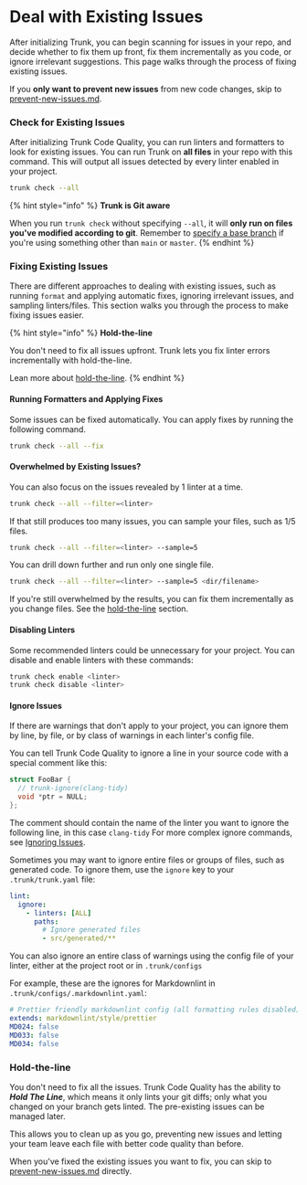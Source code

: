 # Deal with Existing Issues

After initializing Trunk, you can begin scanning for issues in your repo, and decide whether to fix them up front, fix them incrementally as you code, or ignore irrelevant suggestions. This page walks through the process of fixing existing issues.

If you **only want to prevent new issues** from new code changes, skip to [prevent-new-issues.md](prevent-new-issues.md "mention").

### Check for Existing Issues

After initializing Trunk Code Quality, you can run linters and formatters to look for existing issues. You can run Trunk on **all files** in your repo with this command. This will output all issues detected by every linter enabled in your project.

```bash
trunk check --all
```

{% hint style="info" %}
**Trunk is Git aware**

When you run `trunk check` without specifying `--all`, it will **only run on files you've modified according to git**. Remember to [specify a base branch](initialize-trunk.md#initializing-trunk) if you're using something other than `main` or `master`.
{% endhint %}

### Fixing Existing Issues

There are different approaches to dealing with existing issues, such as running `format` and applying automatic fixes, ignoring irrelevant issues, and sampling linters/files. This section walks you through the process to make fixing issues easier.

{% hint style="info" %}
**Hold-the-line**

You don't need to fix all issues upfront. Trunk lets you fix linter errors incrementally with hold-the-line.

Lean more about [hold-the-line](deal-with-existing-issues.md#hold-the-line).
{% endhint %}

#### Running Formatters and Applying Fixes

Some issues can be fixed automatically. You can apply fixes by running the following command.

```bash
trunk check --all --fix
```

#### Overwhelmed by Existing Issues?

You can also focus on the issues revealed by 1 linter at a time.

```bash
trunk check --all --filter=<linter>
```

If that still produces too many issues, you can sample your files, such as 1/5 files.

```bash
trunk check --all --filter=<linter> --sample=5
```

You can drill down further and run only one single file.

```bash
trunk check --all --filter=<linter> --sample=5 <dir/filename>
```

If you're still overwhelmed by the results, you can fix them incrementally as you change files. See the [hold-the-line](deal-with-existing-issues.md#hold-the-line) section.

#### Disabling Linters

Some recommended linters could be unnecessary for your project. You can disable and enable linters with these commands:

```bash
trunk check enable <linter>
trunk check disable <linter>
```

#### Ignore Issues

If there are warnings that don't apply to your project, you can ignore them by line, by file, or by class of warnings in each linter's config file.

You can tell Trunk Code Quality to ignore a line in your source code with a special comment like this:

```cpp
struct FooBar {
  // trunk-ignore(clang-tidy)
  void *ptr = NULL;
};
```

The comment should contain the name of the linter you want to ignore the following line, in this case `clang-tidy` For more complex ignore commands, see [Ignoring Issues](../linters/ignoring-issues-and-files.md).

Sometimes you may want to ignore entire files or groups of files, such as generated code. To ignore them, use the `ignore` key to your `.trunk/trunk.yaml` file:

```yaml
lint:
  ignore:
    - linters: [ALL]
      paths:
        # Ignore generated files
        - src/generated/**
```

You can also ignore an entire class of warnings using the config file of your linter, either at the project root or in `.trunk/configs`

For example, these are the ignores for Markdownlint in `.trunk/configs/.markdownlint.yaml`:

```yaml
# Prettier friendly markdownlint config (all formatting rules disabled)
extends: markdownlint/style/prettier
MD024: false
MD033: false
MD034: false
```

### Hold-the-line

You don't need to fix all the issues. Trunk Code Quality has the ability to _**Hold The Line**_, which means it only lints your git diffs; only what you changed on your branch gets linted. The pre-existing issues can be managed later.

This allows you to clean up as you go, preventing new issues and letting your team leave each file with better code quality than before.

When you've fixed the existing issues you want to fix, you can skip to [prevent-new-issues.md](prevent-new-issues.md "mention") directly.
